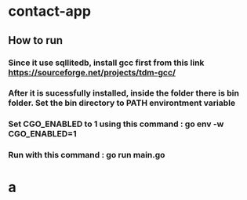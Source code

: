 # contact-app

## How to run

### Since it use sqllitedb, install gcc first from this link https://sourceforge.net/projects/tdm-gcc/
### After it is sucessfully installed, inside the folder there is bin folder. Set the bin directory to PATH environtment variable
### Set CGO_ENABLED to 1 using this command : go env -w CGO_ENABLED=1
### Run with this command : go run main.go

# a
